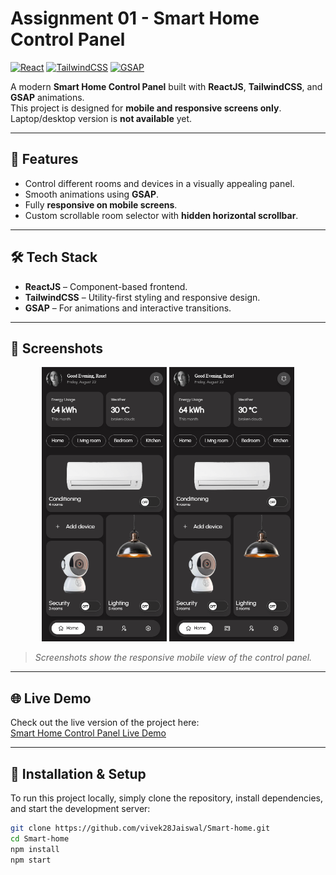 # Assignment 01 - Smart Home Control Panel

[![React](https://img.shields.io/badge/React-17.0.2-blue?logo=react&logoColor=white)](https://reactjs.org/)
[![TailwindCSS](https://img.shields.io/badge/TailwindCSS-3.0.0-blue?logo=tailwindcss&logoColor=white)](https://tailwindcss.com/)
[![GSAP](https://img.shields.io/badge/GSAP-3.12.2-green?logo=greensock&logoColor=white)](https://greensock.com/gsap/)

A modern **Smart Home Control Panel** built with **ReactJS**, **TailwindCSS**, and **GSAP** animations.  
This project is designed for **mobile and responsive screens only**. Laptop/desktop version is **not available** yet.

---

## 🌟 Features

- Control different rooms and devices in a visually appealing panel.  
- Smooth animations using **GSAP**.  
- Fully **responsive on mobile screens**.  
- Custom scrollable room selector with **hidden horizontal scrollbar**.  

---

## 🛠 Tech Stack

- **ReactJS** – Component-based frontend.  
- **TailwindCSS** – Utility-first styling and responsive design.  
- **GSAP** – For animations and interactive transitions.

---

## 📱 Screenshots

<div align="center">
  <img src="/screenshots/ss01.png" width="200" alt="Mobile view 1"/>
  <img src="/screenshots/ss01.png" width="200" alt="Mobile view 2"/>
</div>

> *Screenshots show the responsive mobile view of the control panel.*

---

## 🌐 Live Demo

Check out the live version of the project here:  
[Smart Home Control Panel Live Demo](https://smart-home-control-panel-26w88xrux-vivek28jaiswals-projects.vercel.app/)

---

## 🚀 Installation & Setup

To run this project locally, simply clone the repository, install dependencies, and start the development server:

```bash
git clone https://github.com/vivek28Jaiswal/Smart-home.git
cd Smart-home
npm install
npm start
